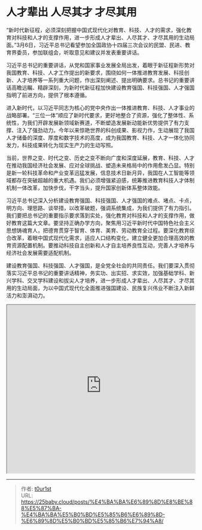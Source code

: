 # 人才辈出 人尽其才 才尽其用


“新时代新征程，必须深刻把握中国式现代化对教育、科技、人才的需求，强化教育对科技和人才的支撑作用，进一步形成人才辈出、人尽其才、才尽其用的生动局面。”3月6日，习近平总书记看望参加全国政协十四届三次会议的民盟、民进、教育界委员，参加联组会，听取意见和建议并发表重要讲话。

习近平总书记的重要讲话，从党和国家事业发展全局出发，着眼于新征程新形势对我国教育、科技、人才工作提出的新要求，围绕如何一体推进教育发展、科技创新、人才培养等一系列重大问题，作出深刻阐述、提出明确要求。总书记的重要讲话高瞻远瞩、精辟深刻，为新时代新征程加快建设教育强国、科技强国、人才强国指明了前进方向，提供了根本遵循。

进入新时代，以习近平同志为核心的党中央作出一体推进教育、科技、人才事业的战略部署。“三位一体”顺应了新时代要求，更好地整合了资源，强化了整体性、系统性，为我们开辟发展新领域新赛道，不断塑造发展新动能新优势提供了有力支撑、注入了强劲动力。今年以来惊艳世界的科创成果、影视力作，生动展现了我国人才储备的深度、厚度和数字技术的高度，成为我国教育、科技、人才一体化协同发力，科技成果转化为现实生产力的生动写照。

当前，世界之变、时代之变、历史之变不断向广度和深度延展，教育、科技、人才在推动我国经济社会发展、应对全球挑战、塑造未来格局中的作用愈发凸显。特别是新一轮科技革命和产业变革迅猛发展，信息技术日新月异，我国在人工智能等领域都存在突破超越的重大机遇。我们必须增强紧迫感，统筹推进教育科技人才体制机制一体改革，加快步伐，干字当头，提升国家创新体系整体效能。

习近平总书记深入分析建设教育强国、科技强国、人才强国的难点、堵点、卡点，明方向、理思路、谈举措，以改革破题，强调系统集成，为我们提供了有力指引。我们要把总书记的重要指示要求落到实处，强化教育对科技和人才的支撑作用，做好教育这篇大文章。要坚持正确办学方向，聚焦用习近平新时代中国特色社会主义思想铸魂育人，把德育贯穿于智育、体育、美育、劳动教育全过程。要深化教育综合改革，着眼中国式现代化需求，适应人口结构变化，建立健全更加合理高效的教育资源配置机制。要推动科技自主创新和人才自主培养良性互动，完善人才培养与经济社会发展需要适配机制。

建设教育强国、科技强国、人才强国，是全党全社会的共同责任。我们要深入贯彻落实习近平总书记的重要讲话精神，务实功、出实招、求实效，加强基础学科、新兴学科、交叉学科建设和拔尖人才培养，进一步形成人才辈出、人尽其才、才尽其用的生动局面，为以中国式现代化全面推进强国建设、民族复兴伟业不断注入新鲜活力和澎湃动力。

<iframe
    width="100%"
    height="450"
    src="https://content-static.cctvnews.cctv.com/snow-book/index.html?&item_id=403676873437856719&t=1741313398355&track_id=356D8D10-AEF4-45EE-A007-104572893A82_775901989537"
></iframe>

---

> 作者: [t0ur1st](https://github.com/tyd2000)  
> URL: https://25baby.cloud/posts/%E4%BA%BA%E6%89%8D%E8%BE%88%E5%87%BA-%E4%BA%BA%E5%B0%BD%E5%85%B6%E6%89%8D-%E6%89%8D%E5%B0%BD%E5%85%B6%E7%94%A8/  

